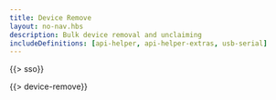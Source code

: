 ```yaml
---
title: Device Remove
layout: no-nav.hbs
description: Bulk device removal and unclaiming
includeDefinitions: [api-helper, api-helper-extras, usb-serial]
---
```


{{> sso}}

{{> device-remove}}
